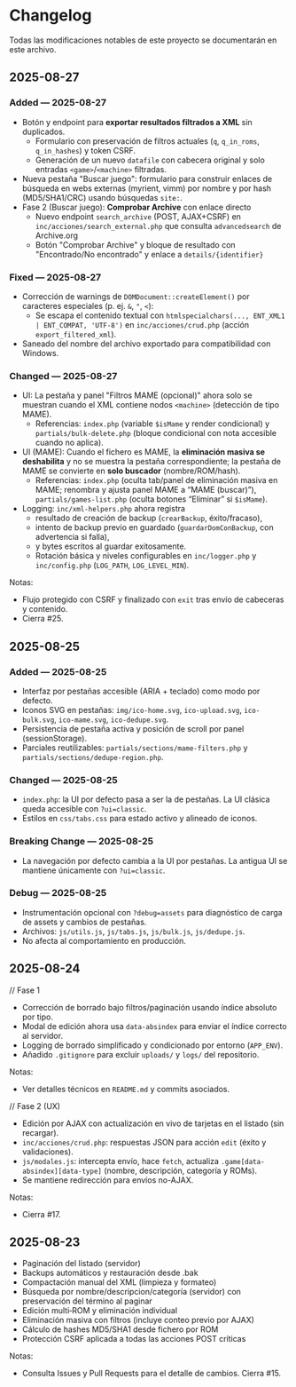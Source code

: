 # Changelog

Todas las modificaciones notables de este proyecto se documentarán en este archivo.

## 2025-08-27

### Added — 2025-08-27

- Botón y endpoint para **exportar resultados filtrados a XML** sin duplicados.
  - Formulario con preservación de filtros actuales (`q`, `q_in_roms`, `q_in_hashes`) y token CSRF.
  - Generación de un nuevo `datafile` con cabecera original y solo entradas `<game>`/`<machine>` filtradas.
- Nueva pestaña "Buscar juego": formulario para construir enlaces de búsqueda en webs externas (myrient, vimm) por nombre y por hash (MD5/SHA1/CRC) usando búsquedas `site:`.
- Fase 2 (Buscar juego): **Comprobar Archive** con enlace directo
  - Nuevo endpoint `search_archive` (POST, AJAX+CSRF) en `inc/acciones/search_external.php` que consulta `advancedsearch` de Archive.org
  - Botón "Comprobar Archive" y bloque de resultado con "Encontrado/No encontrado" y enlace a `details/{identifier}`

### Fixed — 2025-08-27

- Corrección de warnings de `DOMDocument::createElement()` por caracteres especiales (p. ej. `&`, `"`, `<`):
  - Se escapa el contenido textual con `htmlspecialchars(..., ENT_XML1 | ENT_COMPAT, 'UTF-8')` en `inc/acciones/crud.php` (acción `export_filtered_xml`).
- Saneado del nombre del archivo exportado para compatibilidad con Windows.

### Changed — 2025-08-27

- UI: La pestaña y panel "Filtros MAME (opcional)" ahora solo se muestran cuando el XML contiene nodos `<machine>` (detección de tipo MAME).
  - Referencias: `index.php` (variable `$isMame` y render condicional) y `partials/bulk-delete.php` (bloque condicional con nota accesible cuando no aplica).
- UI (MAME): Cuando el fichero es MAME, la **eliminación masiva se deshabilita** y no se muestra la pestaña correspondiente; la pestaña de MAME se convierte en **solo buscador** (nombre/ROM/hash).
  - Referencias: `index.php` (oculta tab/panel de eliminación masiva en MAME; renombra y ajusta panel MAME a “MAME (buscar)”), `partials/games-list.php` (oculta botones “Eliminar” si `$isMame`).
- Logging: `inc/xml-helpers.php` ahora registra
  - resultado de creación de backup (`crearBackup`, éxito/fracaso),
  - intento de backup previo en guardado (`guardarDomConBackup`, con advertencia si falla),
  - y bytes escritos al guardar exitosamente.
  - Rotación básica y niveles configurables en `inc/logger.php` y `inc/config.php` (`LOG_PATH`, `LOG_LEVEL_MIN`).

Notas:

- Flujo protegido con CSRF y finalizado con `exit` tras envío de cabeceras y contenido.
- Cierra #25.

## 2025-08-25

### Added — 2025-08-25

- Interfaz por pestañas accesible (ARIA + teclado) como modo por defecto.
- Iconos SVG en pestañas: `img/ico-home.svg`, `ico-upload.svg`, `ico-bulk.svg`, `ico-mame.svg`, `ico-dedupe.svg`.
- Persistencia de pestaña activa y posición de scroll por panel (sessionStorage).
- Parciales reutilizables: `partials/sections/mame-filters.php` y `partials/sections/dedupe-region.php`.

### Changed — 2025-08-25

- `index.php`: la UI por defecto pasa a ser la de pestañas. La UI clásica queda accesible con `?ui=classic`.
- Estilos en `css/tabs.css` para estado activo y alineado de iconos.

### Breaking Change — 2025-08-25

- La navegación por defecto cambia a la UI por pestañas. La antigua UI se mantiene únicamente con `?ui=classic`.

### Debug — 2025-08-25

- Instrumentación opcional con `?debug=assets` para diagnóstico de carga de assets y cambios de pestañas.
- Archivos: `js/utils.js`, `js/tabs.js`, `js/bulk.js`, `js/dedupe.js`.
- No afecta al comportamiento en producción.

## 2025-08-24

// Fase 1

- Corrección de borrado bajo filtros/paginación usando índice absoluto por tipo.
- Modal de edición ahora usa `data-absindex` para enviar el índice correcto al servidor.
- Logging de borrado simplificado y condicionado por entorno (`APP_ENV`).
- Añadido `.gitignore` para excluir `uploads/` y `logs/` del repositorio.

Notas:

- Ver detalles técnicos en `README.md` y commits asociados.

// Fase 2 (UX)

- Edición por AJAX con actualización en vivo de tarjetas en el listado (sin recargar).
- `inc/acciones/crud.php`: respuestas JSON para acción `edit` (éxito y validaciones).
- `js/modales.js`: intercepta envío, hace `fetch`, actualiza `.game[data-absindex][data-type]` (nombre, descripción, categoría y ROMs).
- Se mantiene redirección para envíos no-AJAX.

Notas:

- Cierra #17.

## 2025-08-23

- Paginación del listado (servidor)
- Backups automáticos y restauración desde .bak
- Compactación manual del XML (limpieza y formateo)
- Búsqueda por nombre/descripcion/categoría (servidor) con preservación del término al paginar
- Edición multi‑ROM y eliminación individual
- Eliminación masiva con filtros (incluye conteo previo por AJAX)
- Cálculo de hashes MD5/SHA1 desde fichero por ROM
- Protección CSRF aplicada a todas las acciones POST críticas

Notas:

- Consulta Issues y Pull Requests para el detalle de cambios. Cierra #15.
